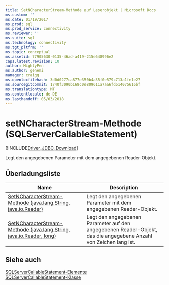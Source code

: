 ```yaml
---
title: SetNCharacterStream-Methode auf Leserobjekt | Microsoft Docs
ms.custom: ''
ms.date: 01/19/2017
ms.prod: sql
ms.prod_service: connectivity
ms.reviewer: ''
ms.suite: sql
ms.technology: connectivity
ms.tgt_pltfrm: ''
ms.topic: conceptual
ms.assetid: 77905630-0135-46ad-a419-215e648996e2
caps.latest.revision: 10
author: MightyPen
ms.author: genemi
manager: craigg
ms.openlocfilehash: 3d0d0277ca877e350b4a35f0e579c713a1fe1e27
ms.sourcegitcommit: 1740f3090b168c0e809611a7aa6fd514075616bf
ms.translationtype: MT
ms.contentlocale: de-DE
ms.lasthandoff: 05/03/2018
---
```

# <a name="setncharacterstream-method-sqlservercallablestatement"></a>setNCharacterStream-Methode (SQLServerCallableStatement)
[!INCLUDE[Driver_JDBC_Download](../../../includes/driver_jdbc_download.md)]

  Legt den angegebenen Parameter mit dem angegebenen Reader-Objekt.  
  
## <a name="overload-list"></a>Überladungsliste  
  
|Name|Description|  
|----------|-----------------|  
|[SetNCharacterStream-Methode &#40;java.lang.String, java.io.Reader&#41;](../../../connect/jdbc/reference/setncharacterstream-method-java-lang-string-java-io-reader.md)|Legt den angegebenen Parameter mit dem angegebenen Reader-Objekt.|  
|[SetNCharacterStream-Methode &#40;java.lang.String, java.io.Reader, long&#41;](../../../connect/jdbc/reference/setncharacterstream-method-java-lang-string-java-io-reader-long.md)|Legt den angegebenen Parameter auf den angegebenen Reader-Objekt, das die angegebene Anzahl von Zeichen lang ist.|  
  
## <a name="see-also"></a>Siehe auch  
 [SQLServerCallableStatement-Elemente](../../../connect/jdbc/reference/sqlservercallablestatement-members.md)   
 [SQLServerCallableStatement-Klasse](../../../connect/jdbc/reference/sqlservercallablestatement-class.md)  
  
  
